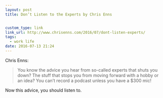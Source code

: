 ```yaml
---
layout: post
title: Don’t Listen to the Experts by Chris Enns


custom_type: link
link_url: http://www.chrisenns.com/2016/07/dont-listen-experts/
tags:
  - work life
date: 2016-07-13 21:24
---
```

Chris Enns:

> You know the advice you hear from so-called experts that shuts you down? The stuff that stops you from moving forward with a hobby or an idea?  You can’t record a podcast unless you have a $300 mic!

Now this advice, you should listen to.
